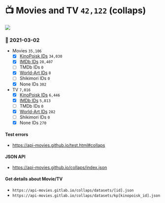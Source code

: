 # :tv: Movies and TV `42,122` (collaps)

<a href="https://API-Movies.github.io"><img src="https://API-Movies.github.io/banner.png?cache"></a>

### :date: 2021-03-02
- Movies `35,106`
  - [x] <a href="https://API-Movies.github.io/collaps/movie_kinopoisk_ids.json">KinoPoisk IDs</a> `34,030`
  - [x] <a href="https://API-Movies.github.io/collaps/movie_imdb_ids.json">IMDb IDs</a> `28,407`
  - [ ] TMDb IDs `0`
  - [x] <a href="https://API-Movies.github.io/collaps/movie_world_art_ids.json">World-Art IDs</a> `8`
  - [ ] Shikimori IDs `0`
  - [x] None IDs `302`
- TV `7,016`
  - [x] <a href="https://API-Movies.github.io/collaps/tv_kinopoisk_ids.json">KinoPoisk IDs</a> `6,446`
  - [x] <a href="https://API-Movies.github.io/collaps/tv_imdb_ids.json">IMDb IDs</a> `5,813`
  - [ ] TMDb IDs `0`
  - [x] <a href="https://API-Movies.github.io/collaps/tv_world_art_ids.json">World-Art IDs</a> `282`
  - [ ] Shikimori IDs `0`
  - [x] None IDs `270`
#### Test errors
- <a href='https://api-movies.github.io/test.html#collaps'>https://api-movies.github.io/test.html#collaps</a>
#### JSON API
- <a href='https://api-movies.github.io/collaps/index.json'>https://api-movies.github.io/collaps/index.json</a>
#### Get details about Movie/TV
- `https://api-movies.gitlab.io/collaps/datasets/[id].json`
- `https://api-movies.gitlab.io/collaps/datasets/kp[kinopoisk_id].json`
